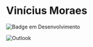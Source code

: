 <h1>Vinícius Moraes</h1>



![Badge em Desenvolvimento](http://img.shields.io/static/v1?label=STATUS&message=EM%20DESENVOLVIMENTO&color=GREEN&style=for-the-badge)

![Outlook](https://img.shields.io/badge/Microsoft_Outlook-0078D4?style=for-the-badge&logo=microsoft-outlook&logoColor=white)



